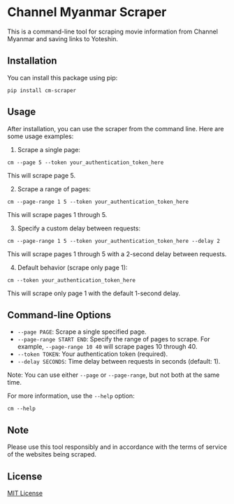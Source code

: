 # Channel Myanmar Scraper

This is a command-line tool for scraping movie information from Channel Myanmar and saving links to Yoteshin.

## Installation

You can install this package using pip:

```
pip install cm-scraper
```

## Usage

After installation, you can use the scraper from the command line. Here are some usage examples:

1. Scrape a single page:

```
cm --page 5 --token your_authentication_token_here
```

This will scrape page 5.

2. Scrape a range of pages:

```
cm --page-range 1 5 --token your_authentication_token_here
```

This will scrape pages 1 through 5.

3. Specify a custom delay between requests:

```
cm --page-range 1 5 --token your_authentication_token_here --delay 2
```

This will scrape pages 1 through 5 with a 2-second delay between requests.

4. Default behavior (scrape only page 1):

```
cm --token your_authentication_token_here
```

This will scrape only page 1 with the default 1-second delay.

## Command-line Options

- `--page PAGE`: Scrape a single specified page.
- `--page-range START END`: Specify the range of pages to scrape. For example, `--page-range 10 40` will scrape pages 10 through 40.
- `--token TOKEN`: Your authentication token (required).
- `--delay SECONDS`: Time delay between requests in seconds (default: 1).

Note: You can use either `--page` or `--page-range`, but not both at the same time.

For more information, use the `--help` option:

```
cm --help
```

## Note

Please use this tool responsibly and in accordance with the terms of service of the websites being scraped.

## License

[MIT License](LICENSE)